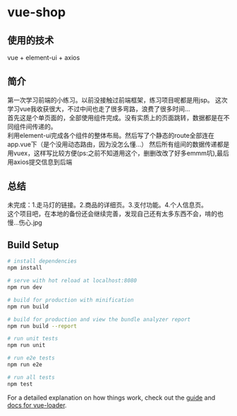 # vue-shop

## 使用的技术

vue + element-ui + axios
## 简介

第一次学习前端的小练习。以前没接触过前端框架，练习项目呢都是用jsp。
这次学习vue我收获很大，不过中间也走了很多弯路，浪费了很多时间...
<br>
首先这是个单页面的，全部使用组件完成。没有实质上的页面跳转，数据都是在不同组件间传递的。
<br>
利用element-ui完成各个组件的整体布局。然后写了个静态的route全部连在app.vue下（是个没用动态路由，因为没怎么懂...）
然后所有组间的数据传递都是用vuex，这样写比较方便(ps:之前不知道用这个，删删改改了好多emmm坑),最后用axios提交信息到后端
## 总结

未完成：1.走马灯的链接。2.商品的详细页。3.支付功能。4.个人信息页。
<br>这个项目吧，在本地的备份还会继续完善，发现自己还有太多东西不会，啃的也慢...伤心.jpg
## Build Setup

``` bash
# install dependencies
npm install

# serve with hot reload at localhost:8080
npm run dev

# build for production with minification
npm run build

# build for production and view the bundle analyzer report
npm run build --report

# run unit tests
npm run unit

# run e2e tests
npm run e2e

# run all tests
npm test
```

For a detailed explanation on how things work, check out the [guide](http://vuejs-templates.github.io/webpack/) and [docs for vue-loader](http://vuejs.github.io/vue-loader).
